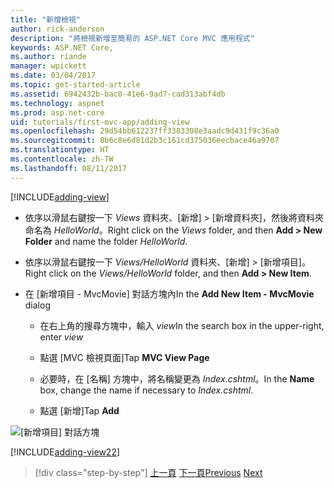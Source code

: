 ```yaml
---
title: "新增檢視"
author: rick-anderson
description: "將檢視新增至簡易的 ASP.NET Core MVC 應用程式"
keywords: ASP.NET Core,
ms.author: riande
manager: wpickett
ms.date: 03/04/2017
ms.topic: get-started-article
ms.assetid: 6942432b-bac0-41e6-9ad7-cad313abf4db
ms.technology: aspnet
ms.prod: asp.net-core
uid: tutorials/first-mvc-app/adding-view
ms.openlocfilehash: 29d54bb612237ff3383308e3aadc9d431f9c36a0
ms.sourcegitcommit: 0b6c8e6d81d2b3c161cd375036eecbace46a9707
ms.translationtype: HT
ms.contentlocale: zh-TW
ms.lasthandoff: 08/11/2017
---
```

[!INCLUDE[adding-view](../../includes/mvc-intro/adding_view1.md)]

* <span data-ttu-id="c703e-104">依序以滑鼠右鍵按一下 *Views* 資料夾、[新增] > [新增資料夾]，然後將資料夾命名為 *HelloWorld*。</span><span class="sxs-lookup"><span data-stu-id="c703e-104">Right click on the *Views* folder, and then **Add > New Folder** and name the folder *HelloWorld*.</span></span>

* <span data-ttu-id="c703e-105">依序以滑鼠右鍵按一下 *Views/HelloWorld* 資料夾、[新增] > [新增項目]。</span><span class="sxs-lookup"><span data-stu-id="c703e-105">Right click on the *Views/HelloWorld* folder, and then **Add > New Item**.</span></span>

* <span data-ttu-id="c703e-106">在 [新增項目 - MvcMovie] 對話方塊內</span><span class="sxs-lookup"><span data-stu-id="c703e-106">In the **Add New Item - MvcMovie** dialog</span></span>

  * <span data-ttu-id="c703e-107">在右上角的搜尋方塊中，輸入 *view*</span><span class="sxs-lookup"><span data-stu-id="c703e-107">In the search box in the upper-right, enter *view*</span></span>

  * <span data-ttu-id="c703e-108">點選 [MVC 檢視頁面]</span><span class="sxs-lookup"><span data-stu-id="c703e-108">Tap **MVC View Page**</span></span>

  * <span data-ttu-id="c703e-109">必要時，在 [名稱] 方塊中，將名稱變更為 *Index.cshtml*。</span><span class="sxs-lookup"><span data-stu-id="c703e-109">In the **Name** box, change the name if necessary to *Index.cshtml*.</span></span>

  * <span data-ttu-id="c703e-110">點選 [新增]</span><span class="sxs-lookup"><span data-stu-id="c703e-110">Tap **Add**</span></span>

![[新增項目] 對話方塊](adding-view/_static/add_view.png)

[!INCLUDE[adding-view22](../../includes/mvc-intro/adding_view2.md)]

>[!div class="step-by-step"]
<span data-ttu-id="c703e-112">[上一頁](adding-controller.md)
[下一頁](adding-model.md)</span><span class="sxs-lookup"><span data-stu-id="c703e-112">[Previous](adding-controller.md)
[Next](adding-model.md)</span></span>